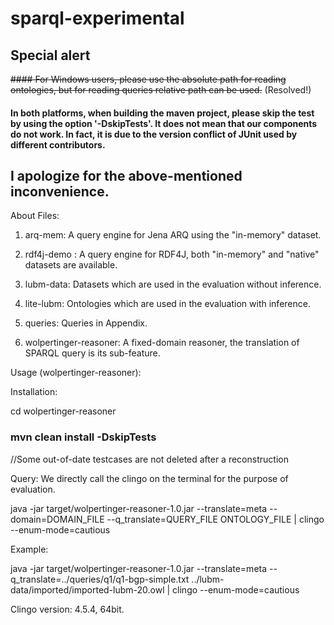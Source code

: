 # sparql-experimental 

## Special alert

~~#### For Windows users, please use the absolute path for reading ontologies, but for reading queries relative path can be used.~~ (Resolved!)
#### In both platforms, when building the maven project, please skip the test by using the option '-DskipTests'. It does not mean that our components do not work. In fact, it is due to the version conflict of JUnit used by different contributors.

## I apologize for the above-mentioned inconvenience.

About Files:
1. arq-mem: A query engine for Jena ARQ using the "in-memory" dataset.

2. rdf4j-demo : A query engine for RDF4J, both "in-memory" and "native" datasets are available.

3. lubm-data: Datasets which are used in the evaluation without inference.

4. lite-lubm: Ontologies which are used in the evaluation with inference.

5. queries: Queries in Appendix.

6. wolpertinger-reasoner: A fixed-domain reasoner, the translation of SPARQL query is its sub-feature.



Usage (wolpertinger-reasoner):

Installation:

cd wolpertinger-reasoner

### mvn clean install -DskipTests 
//Some out-of-date testcases are not deleted after a reconstruction



Query:
We directly call the clingo on the terminal for the purpose of evaluation.

java -jar target/wolpertinger-reasoner-1.0.jar --translate=meta --domain=DOMAIN_FILE --q_translate=QUERY_FILE  ONTOLOGY_FILE
| clingo --enum-mode=cautious

Example:

java -jar target/wolpertinger-reasoner-1.0.jar --translate=meta --q_translate=../queries/q1/q1-bgp-simple.txt   ../lubm-data/imported/imported-lubm-20.owl | clingo --enum-mode=cautious

Clingo version: 4.5.4, 64bit.






